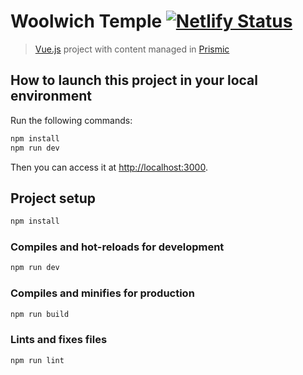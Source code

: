 # Woolwich Temple [![Netlify Status](https://api.netlify.com/api/v1/badges/fb91273d-f91e-41f2-90ad-8e7f34f6c37a/deploy-status)](https://app.netlify.com/sites/sksswoolwich/deploys)

> [Vue.js](https://vuejs.org) project with content managed in [Prismic](https://prismic.io)

## How to launch this project in your local environment

Run the following commands:

```bash
npm install
npm run dev
```

Then you can access it at [http://localhost:3000](http://localhost:3000).

## Project setup

```bash
npm install
```

### Compiles and hot-reloads for development

```bash
npm run dev
```

### Compiles and minifies for production

```bash
npm run build
```

### Lints and fixes files

```bash
npm run lint
```